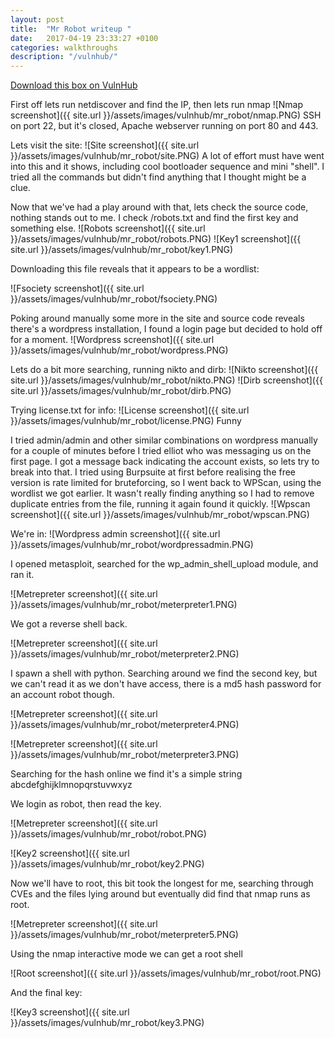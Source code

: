 ```yaml
---
layout: post
title:  "Mr Robot writeup "
date:   2017-04-19 23:33:27 +0100
categories: walkthroughs
description: "/vulnhub/"
---
```


[Download this box on VulnHub](https://www.vulnhub.com/entry/mr-robot-1,151/)

First off lets run netdiscover and find the IP, then lets run nmap
![Nmap screenshot]({{ site.url }}/assets/images/vulnhub/mr_robot/nmap.PNG)
SSH on port 22, but it's closed, Apache webserver running on port 80 and 443.

Lets visit the site:
![Site screenshot]({{ site.url }}/assets/images/vulnhub/mr_robot/site.PNG)
A lot of effort must have went into this and it shows, including cool bootloader sequence and mini "shell". I tried all the commands but didn't find anything that I thought might be a clue.

Now that we've had a play around with that, lets check the source code, nothing stands out to me. I check /robots.txt and find the first key and something else.
![Robots screenshot]({{ site.url }}/assets/images/vulnhub/mr_robot/robots.PNG)
![Key1 screenshot]({{ site.url }}/assets/images/vulnhub/mr_robot/key1.PNG)

Downloading this file reveals that it appears to be a wordlist:

![Fsociety screenshot]({{ site.url }}/assets/images/vulnhub/mr_robot/fsociety.PNG)



Poking around manually some more in the site and source code reveals there's a wordpress installation, I found a login page but decided to hold off for a moment.
![Wordpress screenshot]({{ site.url }}/assets/images/vulnhub/mr_robot/wordpress.PNG)

Lets do a bit more searching, running nikto and dirb:
![Nikto screenshot]({{ site.url }}/assets/images/vulnhub/mr_robot/nikto.PNG)
![Dirb screenshot]({{ site.url }}/assets/images/vulnhub/mr_robot/dirb.PNG)

Trying license.txt for info:
![License screenshot]({{ site.url }}/assets/images/vulnhub/mr_robot/license.PNG)
Funny

I tried admin/admin and other similar combinations on wordpress manually for a couple of minutes before I tried elliot who was messaging us on the first page. I got a message back indicating the account exists, so lets try to break into that. I tried using Burpsuite at first before realising the free version is rate limited for bruteforcing, so I went back to WPScan, using the wordlist we got earlier. It wasn't really finding anything so I had to remove duplicate entries from the file, running it again found it quickly.
![Wpscan screenshot]({{ site.url }}/assets/images/vulnhub/mr_robot/wpscan.PNG)


We're in:
![Wordpress admin screenshot]({{ site.url }}/assets/images/vulnhub/mr_robot/wordpressadmin.PNG)

I opened metasploit, searched for the wp_admin_shell_upload module, and ran it.

![Metrepreter screenshot]({{ site.url }}/assets/images/vulnhub/mr_robot/meterpreter1.PNG)

We got a reverse shell back.

![Metrepreter screenshot]({{ site.url }}/assets/images/vulnhub/mr_robot/meterpreter2.PNG)

I spawn a shell with python. Searching around we find the second key, but we can't read it as we don't have access, there is a md5 hash password for an account robot though.

![Metrepreter screenshot]({{ site.url }}/assets/images/vulnhub/mr_robot/meterpreter4.PNG)

![Metrepreter screenshot]({{ site.url }}/assets/images/vulnhub/mr_robot/meterpreter3.PNG)

Searching for the hash online we find it's a simple string abcdefghijklmnopqrstuvwxyz

We login as robot, then read the key.

![Metrepreter screenshot]({{ site.url }}/assets/images/vulnhub/mr_robot/robot.PNG)

![Key2 screenshot]({{ site.url }}/assets/images/vulnhub/mr_robot/key2.PNG)


Now we'll have to root, this bit took the longest for me, searching through CVEs and the files lying around but eventually did find that nmap runs as root.

![Metrepreter screenshot]({{ site.url }}/assets/images/vulnhub/mr_robot/meterpreter5.PNG)

Using the nmap interactive mode we can get a root shell

![Root screenshot]({{ site.url }}/assets/images/vulnhub/mr_robot/root.PNG)

And the final key:

![Key3 screenshot]({{ site.url }}/assets/images/vulnhub/mr_robot/key3.PNG)



